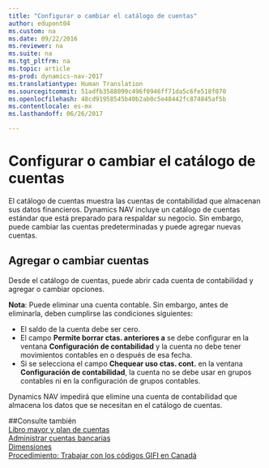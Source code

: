 ```yaml
---
title: "Configurar o cambiar el catálogo de cuentas"
author: edupont04
ms.custom: na
ms.date: 09/22/2016
ms.reviewer: na
ms.suite: na
ms.tgt_pltfrm: na
ms.topic: article
ms-prod: dynamics-nav-2017
ms.translationtype: Human Translation
ms.sourcegitcommit: 51adfb3588099c496f0946ff71da5c6fe518f070
ms.openlocfilehash: 48cd91958545b40b2ab0c5e48442fc874845af5b
ms.contentlocale: es-mx
ms.lasthandoff: 06/26/2017

---
```


# <a name="set-up-or-change-the-chart-of-accounts"></a>Configurar o cambiar el catálogo de cuentas
El catálogo de cuentas muestra las cuentas de contabilidad que almacenan sus datos financieros. Dynamics NAV incluye un catálogo de cuentas estándar que está preparado para respaldar su negocio.
Sin embargo, puede cambiar las cuentas predeterminadas y puede agregar nuevas cuentas.  

## <a name="adding-or-changing-accounts"></a>Agregar o cambiar cuentas
Desde el catálogo de cuentas, puede abrir cada cuenta de contabilidad y agregar o cambiar opciones.

**Nota**: Puede eliminar una cuenta contable. Sin embargo, antes de eliminarla, deben cumplirse las condiciones siguientes:  
- El saldo de la cuenta debe ser cero.  
- El campo **Permite borrar ctas. anteriores a** se debe configurar en la ventana **Configuración de contabilidad** y la cuenta no debe tener movimientos contables en o después de esa fecha.  
- Si se selecciona el campo **Chequear uso ctas. cont.** en la ventana **Configuración de contabilidad**, la cuenta no se debe usar en grupos contables ni en la configuración de grupos contables.  

Dynamics NAV impedirá que elimine una cuenta de contabilidad que almacena los datos que se necesitan en el catálogo de cuentas.  

##<a name="see-also"></a>Consulte también  
[Libro mayor y plan de cuentas](finance-setup-general-ledger.md)  
[Administrar cuentas bancarias](bank-manage-bank-accounts.md)  
[Dimensiones](finance-setup-dimensions.md)  
[Procedimiento: Trabajar con los códigos GIFI en Canadá](ca-finance-setup-work-GiFI-codes.md)

